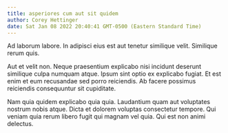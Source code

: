 ```yaml
---
title: asperiores cum aut sit quidem
author: Corey Hettinger
date: Sat Jan 08 2022 20:40:41 GMT-0500 (Eastern Standard Time)
---
```

Ad laborum labore. In adipisci eius est aut tenetur similique velit. Similique rerum quis.

 Aut et velit non. Neque praesentium explicabo nisi incidunt deserunt similique culpa numquam atque. Ipsum sint optio ex explicabo fugiat. Et est enim et eum recusandae sed porro reiciendis. Ab facere possimus reiciendis consequuntur sit cupiditate.

 Nam quia quidem explicabo quia quia. Laudantium quam aut voluptates nostrum nobis atque. Dicta et dolorem voluptas consectetur tempore. Qui veniam quia rerum libero fugit qui magnam vel quia. Qui est non animi delectus.